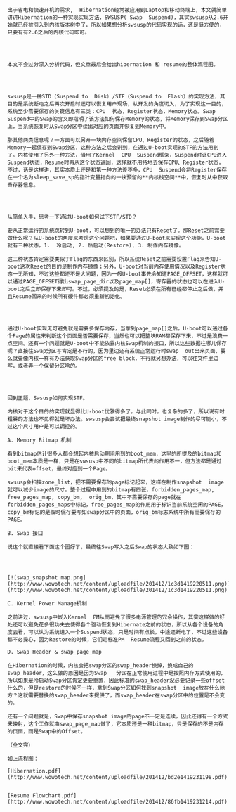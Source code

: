  	出于省电和快速开机的需求,  Hibernation经常被应用到Laptop和移动终端上，本文就简单讲讲Hibernation的一种实现实现方法，SWSUSP( Swap  Suspend)，其实swsusp从2.6开始就已经被引入到内核版本树中了，所以如果想分析swsusp的代码实现的话，还是挺方便的，只要有有2.6之后的内核代码即可。  

 	


 	本文不会过分深入分析代码，但文章最后会给出hibernation 和 resume的整体流程图。  

 	


 	swsusp是一种STD（Suspend to  Disk）/STF（Suspend to  Flash）的实现方法，其目的是系统断电之后再次开启时还可以恢复用户现场，从开发的角度切入，为了实现这一目的，系统至少需要保存的关键信息有三类：CPU  状态，Register状态，Memory状态。Swap  Suspend中的Swap的含义即指明了该方法如何保存Memory的状态，将Memory保存到Swap分区上，当系统恢复时从Swap分区中读出对应的页面并恢复到Memory中。  

 	那其他两类信息呢？一方面可以另开一块内存空间保留CPU、Register的状态，之后随着Memory一起保存到Swap分区，这种方法之后会讲到，在通过U-boot实现的STF的方法用到了。内核使用了另外一种方法，借用了Kernel  CPU  Suspend框架，Suspend时让CPU进入Suspend状态，Resume时再从这个状态返回，这样就不用特地去保存CPU、Register状态，不过，话是这样讲，其实本质上还是和第一种方法差不多，CPU  Suspend会将Register保存在一个名为sleep_save_sp的指针变量指向的一块预留的**内核栈空间**中，恢复时从中获取寄存器信息。  

 	


 	从简单入手，思考一下通过U-boot如何试下STF/STD？  

 	要从正常运行的系统跳转到U-boot，可以想到的唯一的办法只有Reset了。那Reset之前需要做什么呢？从U-boot的角度来考虑这个问题吧，如果要通过U-boot来实现这个功能，U-boot就有三种状态，1.  冷启动, 2. 热启动(Restore), 3. 制作内存镜像。  

 	这三种状态肯定需要类似于Flag的东西来区别，所以系统Reset之前需要设置Flag来告知U-boot这次Reset的目的是制作内存镜像；另外，U-boot对当前内存使用情况以及Register状态一无所知，不过这些都还不是大问题，因为一般U-boot事先会知道PAGE_OFFSET，这样就可以通过PAGE_OFFSET得出swap_page_dir以及page_map[]，寄存器的状态也可以在进入U-boot之后立即保存下来即可。不过，必须提及的是，Reset必须在所有已经都停止之后做，并且Resume回来的时候所有硬件都必须重新初始化。  

 	


 	通过U-boot实现无可避免就是需要多保存内存，当拿到page_map[]之后，U-boot可以通过各个Page的属性来判断这个页面是否需要保存，当然也可以把整块RAM都保存下来，不过是浪费一点空间。还有一个问题就是U-boot中不能依靠内核Swap机制的接口，所以这些数据往哪儿保存呢？直接往Swap分区写肯定是不行的，因为里边还有系统正常运行时swap  out出来页面，要么就要像内核一样有办法获取Swap分区的free block，不行就另想办法，可以往文件里边写，或者弄一个保留分区啥的。  

 	


 	回到正题，Swsusp如何实现STF。  

 	内核对于这个目的的实现就显得比U-boot优雅得多了，与此同时，也复杂的多了，所以说有时粗暴的方法也不见得就是坏办法。swsusp会尝试把最终snapshot image制作的尽可能小，不过这个尺寸用户是可以调控的。  

 	A. Memory Bitmap 机制  

 	看到bitmap估计很多人都会想起内核启动期间用到的boot_mem，这里的所提及的bitmap和boot_mem本质是一样，只是在swsusp中不同的bitmap所代表的作用不一，但方法都是通过bit来代表offset，最终对应到一个Page。  

 	swsusp会扫描zone_list，把不需要保存的page标记起来，这样在制作snapshot  image就可以减少image的尺寸。整个过程中用到的bitmap有四张，forbidden_pages_map,  free_pages_map, copy_bm,  orig_bm，其中不需要保存的page就在forbidden_pages_maps中标记，free_pages_map的作用用于标识当前系统空闲的PAGE，copy_bm标记的是临时保存要写如swap分区中的页面，orig_bm标志系统中所有需要保存的PAGE。  

 	B. Swap 接口  

 	说这个就直接看下面这个图好了，最终往Swap写入之后Swap的状态大致如下图：  

 	


 	[![swap_snapshot map.png](http://www.wowotech.net/content/uploadfile/201412/1c3d1419220511.png)](http://www.wowotech.net/content/uploadfile/201412/1c3d1419220511.png)  

 	C. Kernel Power Manage机制  

 	之前讲过，swsusp中嵌入Kernel  PM从而避免了很多电源管理的冗余操作，其实这样做的好处还可以避免花多很功夫去使得各个驱动恢复到Hibernate之前的状态，所以从各个设备的角度去看，可以认为系统进入一个Suspend状态，只是时间有点长，中途还断电了，不过这些设备都不必操心，因为Restore的时候，它们走标准PM  Resume流程又回到之前的状态。  

 	D. Swap Header & swap_page_map  

 	在Hibernation的时候，内核会把swap分区的swap_header换掉，换成自己的swap_header，这么做的原因是因为Swap   分区在正常使用过程中是按照内存方式使用的，所以如果是冷启动Swap分区肯定更要重置，因此标准的swap_header没必要记录一些offset什么的，但是restore的时候不一样，拿到Swap分区如何找到snapshot  image放在什么地方？这就需要替换的swap_header来提供了，而swap_header在swap分区中的位置是不会变的。  

 	还有一个问题就是，Swap中保存snapshot image的page不一定是连续，因此还得有一个方式来映射，这个工作就由swap_page_map做了，它本质还是一种bitmap，只是保存的不是内存的页面，而是Swap中的Offset。  

 	（全文完）  

 	如上流程图：  

 	[Hibernation.pdf](http://www.wowotech.net/content/uploadfile/201412/bd2e1419231198.pdf)


 	[Resume Flowchart.pdf](http://www.wowotech.net/content/uploadfile/201412/86fb1419231214.pdf)

